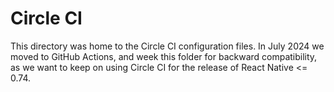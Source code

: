 # Circle CI

This directory was home to the Circle CI configuration files.
In July 2024 we moved to GitHub Actions, and week this folder for backward compatibility, as we want to keep on using Circle CI for the release of React Native <= 0.74.
